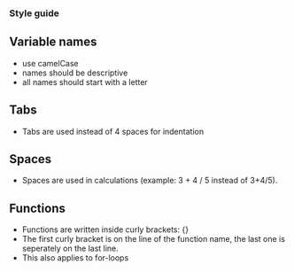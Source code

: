 ### Style guide

## Variable names
- use camelCase
- names should be descriptive
- all names should start with a letter

## Tabs
- Tabs are used instead of 4 spaces for indentation

## Spaces
- Spaces are used in calculations (example: 3 + 4 / 5 instead of 3+4/5).

## Functions
- Functions are written inside curly brackets: {}
- The first curly bracket is on the line of the function name, the last one is seperately on the last line.
- This also applies to for-loops 